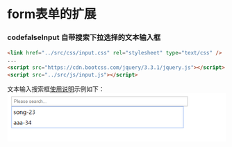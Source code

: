 # form表单的扩展
### codefalseInput 自带搜索下拉选择的文本输入框
```html
<link href="../src/css/input.css" rel="stylesheet" type="text/css" />
...
<script src="https://cdn.bootcss.com/jquery/3.3.1/jquery.js"></script>
<script src="../src/js/input.js"></script>

```
文本输入搜索框[使用说明](https://github.com/codefalse/codefalse-form/wiki/CodefalseInput使用说明)示例如下：
![文本输入框](./snapshot/input.png)
